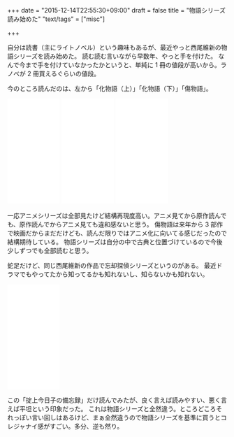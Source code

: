 +++
date = "2015-12-14T22:55:30+09:00"
draft = false
title = "物語シリーズ読み始めた"
"text/tags" = ["misc"]

+++

自分は読書（主にライトノベル）という趣味もあるが、最近やっと西尾維新の物語シリーズを読み始めた。
読む読む言いながら早数年、やっと手を付けた。
なんで今まで手を付けていなかったかというと、単純に 1 冊の値段が高いから。ラノベが 2 冊買えるぐらいの値段。

今のところ読んだのは、左から「化物語（上）」「化物語（下）」「傷物語」。


<div style="display:inline;">
<iframe src="//rcm-fe.amazon-adsystem.com/e/cm?lt1=_blank&bc1=000000&IS2=1&bg1=FFFFFF&fc1=000000&lc1=0000FF&t=naoina09-22&o=9&p=8&l=as1&m=amazon&f=ifr&ref=qf_sp_asin_til&asins=4062836025" style="width:120px;height:240px;" scrolling="no" marginwidth="0" marginheight="0" frameborder="0"></iframe>
<iframe src="//rcm-fe.amazon-adsystem.com/e/cm?t=naoina09-22&o=9&p=8&l=as1&asins=4062836076&ref=tf_til&fc1=000000&IS2=1&lt1=_blank&m=amazon&lc1=0000FF&bc1=000000&bg1=FFFFFF&f=ifr" style="width:120px;height:240px;" scrolling="no" marginwidth="0" marginheight="0" frameborder="0"></iframe>
<iframe src="//rcm-fe.amazon-adsystem.com/e/cm?t=naoina09-22&o=9&p=8&l=as1&asins=4062836637&ref=tf_til&fc1=000000&IS2=1&lt1=_blank&m=amazon&lc1=0000FF&bc1=000000&bg1=FFFFFF&f=ifr" style="width:120px;height:240px;" scrolling="no" marginwidth="0" marginheight="0" frameborder="0"></iframe>
</div>

一応アニメシリーズは全部見たけど結構再現度高い。アニメ見てから原作読んでも、原作読んでからアニメ見ても違和感ないと思う。
傷物語は来年から 3 部作で映画だからまだだけども、読んだ限りではアニメ化に向いてる感じだったので結構期待している。
物語シリーズは自分の中で古典と位置づけているので今後少しずつでも全部読むと思う。

蛇足だけど、同じ西尾維新の作品で忘却探偵シリーズというのがある。
最近ドラマでもやってたから知ってるかも知れないし、知らないかも知れない。

<iframe src="//rcm-fe.amazon-adsystem.com/e/cm?t=naoina09-22&o=9&p=8&l=as1&asins=4062192020&ref=tf_til&fc1=000000&IS2=1&lt1=_blank&m=amazon&lc1=0000FF&bc1=000000&bg1=FFFFFF&f=ifr" style="width:120px;height:240px;" scrolling="no" marginwidth="0" marginheight="0" frameborder="0"></iframe>

この「掟上今日子の備忘録」だけ読んでみたが、良く言えば読みやすい、悪く言えば平坦という印象だった。
これは物語シリーズと全然違う。ところどころそれっぽい言い回しはあるけど、まぁ全然違うので物語シリーズを基準に買うとコレジャナイ感がすごい。多分、逆も然り。
